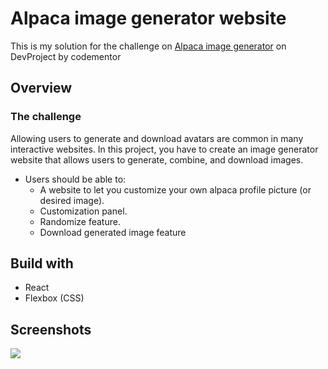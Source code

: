 <h1>Alpaca image generator website</h1>
<p>This is my solution for the challenge on <a href="https://www.codementor.io/projects/web/alpaca-image-generator-website-ce2oc0eus8" target="_blank">Alpaca image generator</a> on DevProject by codementor</p>
  
<h2>Overview</h2>
  <h3>The challenge</h3>
  <p>Allowing users to generate and download avatars are common in many interactive websites. In this project, you have to create an image generator website that allows users to generate, combine, and download images.</p>
  <ul>
    <li>Users should be able to:
      <ul>
        <li>A website to let you customize your own alpaca profile picture (or desired image).</li>
        <li>Customization panel.</li>
        <li>Randomize feature.</li>
        <li>Download generated image feature</li>
      </ul>
    </li>
  </ul>
  
  <h2>Build with</h2>
   <ul>
    <li>React</li>
     <li>Flexbox (CSS)</li>
   </ul>
  
  <h2>Screenshots</h2>
  <img src="https://user-images.githubusercontent.com/47092867/137613933-db5e35f9-4f0e-4e07-8673-566be069d4f5.png" />
